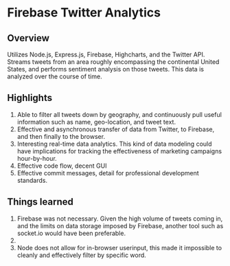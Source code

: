 <h1>Firebase Twitter Analytics</h1>

<h2>Overview</h2>

<p>Utilizes Node.js, Express.js, Firebase, Highcharts, and the Twitter API. Streams tweets from an area roughly encompassing the continental United States, and performs sentiment analysis on those tweets. This data is analyzed over the course of time.</p>

<h2>Highlights</h2>

<ol>
<li>Able to filter all tweets down by geography, and continuously pull useful information such as name, geo-location, and tweet text.</li>
<li>Effective and asynchronous transfer of data from Twitter, to Firebase, and then finally to the browser.</li>
<li>Interesting real-time data analytics. This kind of data modeling could have implications for tracking the effectiveness of marketing campaigns hour-by-hour.</li>
<li>Effective code flow, decent GUI</li>
<li>Effective commit messages, detail for professional development standards.</li>
</ol>

<h2>Things learned</h2>
<ol>
<li>Firebase was not necessary. Given the high volume of tweets coming in, and the limits on data storage imposed by Firebase, another tool such as socket.io would have been preferable.<li>
<li>Node does not allow for in-browser userinput, this made it impossible to cleanly and effectively filter by specific word.</li>
</ol>